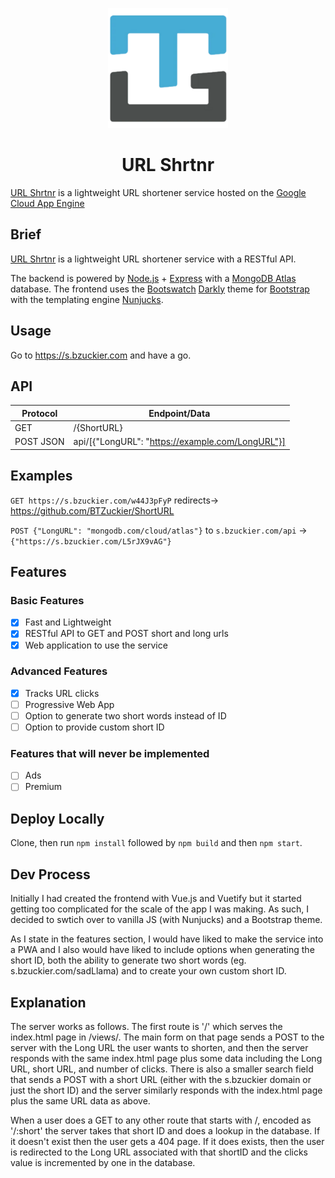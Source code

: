 <p align="center">
    <img src="https://github.com/BTZuckier/ShortURL/blob/main/icons/android-chrome-512x512.png" width=192>
</p>
<h1 align="center">URL Shrtnr</h1>

[URL Shrtnr](https://s.bzuckier.com) is a lightweight URL shortener service hosted on the [Google Cloud App Engine](https://cloud.google.com/appengine)

## Brief
[URL Shrtnr](https://s.bzuckier.com) is a lightweight URL shortener service with a RESTful API.

The backend is powered by [Node.js](https://nodejs.org/en/) + [Express](https://expressjs.com/) with a [MongoDB Atlas](https://www.mongodb.com/cloud/atlas) database.
The frontend uses the [Bootswatch](https://bootswatch.com/) [Darkly](https://bootswatch.com/darkly/) theme for [Bootstrap](https://getbootstrap.com/) with the templating engine [Nunjucks](https://mozilla.github.io/nunjucks/).

## Usage

Go to https://s.bzuckier.com and have a go.

## API
| Protocol  | Endpoint/Data |
| ------------- | ------------- |
| GET | /{ShortURL}  |
| POST JSON | api/[{"LongURL": "https://example.com/LongURL"}]  |

## Examples
`GET https://s.bzuckier.com/w44J3pFyP` redirects-> https://github.com/BTZuckier/ShortURL

`POST {"LongURL": "mongodb.com/cloud/atlas"}` to `s.bzuckier.com/api` -> `{"https://s.bzuckier.com/L5rJX9vAG"}`

## Features

### Basic Features
- [x] Fast and Lightweight
- [x] RESTful API to GET and POST short and long urls
- [x] Web application to use the service

### Advanced Features
- [x] Tracks URL clicks
- [ ] Progressive Web App
- [ ] Option to generate two short words instead of ID
- [ ] Option to provide custom short ID

### Features that will never be implemented
- [ ] Ads
- [ ] Premium

## Deploy Locally

Clone, then run `npm install` followed by `npm build` and then `npm start`.

## Dev Process
Initially I had created the frontend with Vue.js and Vuetify but it started getting too complicated for the scale of the app I was making. As such, I decided to swtich over to vanilla JS (with Nunjucks) and a Bootstrap theme.

As I state in the features section, I would have liked to make the service into a PWA and I also would have liked to include options when generating the short ID, both the ability to generate two short words (eg. s.bzuckier.com/sadLlama) and to create your own custom short ID.

## Explanation
The server works as follows. The first route is '/' which serves the index.html page in /views/. The main form on that page sends a POST to the server with the Long URL the user wants to shorten, and then the server responds with the same index.html page plus some data including the Long URL, short URL, and number of clicks. There is also a smaller search field that sends a POST with a short URL (either with the s.bzuckier domain or just the short ID) and the server similarly responds with the index.html page plus the same URL data as above.

When a user does a GET to any other route that starts with /, encoded as '/:short' the server takes that short ID and does a lookup in the database. If it doesn't exist then the user gets a 404 page. If it does exists, then the user is redirected to the Long URL associated with that shortID and the clicks value is incremented by one in the database.
